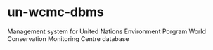 # un-wcmc-dbms
Management system for United Nations Environment Porgram World Conservation Monitoring Centre database
